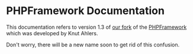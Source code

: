# PHPFramework Documentation

This documentation refers to version 1.3 of [our fork](https://github.com/app-zap/PHPFramework) of the [PHPFramework](https://github.com/Luzifer/PHPFramework) which was developed by Knut Ahlers.

Don't worry, there will be a new name soon to get rid of this confusion.
